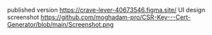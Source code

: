 published version
https://crave-lever-40673546.figma.site/
UI design screenshot
https://github.com/moghadam-pro/CSR-Key---Cert-Generator/blob/main/Screenshot.png
